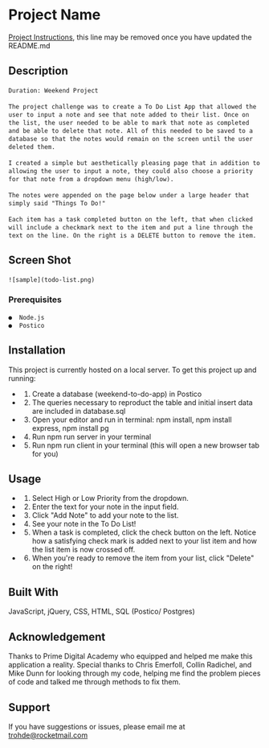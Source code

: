 # Project Name

[Project Instructions](./INSTRUCTIONS.md), this line may be removed once you have updated the README.md

## Description

    Duration: Weekend Project

    The project challenge was to create a To Do List App that allowed the user to input a note and see that note added to their list. Once on the list, the user needed to be able to mark that note as completed and be able to delete that note. All of this needed to be saved to a database so that the notes would remain on the screen until the user deleted them. 

    I created a simple but aesthetically pleasing page that in addition to allowing the user to input a note, they could also choose a priority for that note from a dropdown menu (high/low).

    The notes were appended on the page below under a large header that simply said "Things To Do!"

    Each item has a task completed button on the left, that when clicked will include a checkmark next to the item and put a line through the text on the line. On the right is a DELETE button to remove the item.

## Screen Shot

    ![sample](todo-list.png)



### Prerequisites

    ●  Node.js
    ●  Postico


## Installation

This project is currently hosted on a local server. To get this project up and running:

- 1.  Create a database (weekend-to-do-app) in Postico
- 2.  The queries necessary to reproduct the table and initial insert data are included
        in database.sql
- 3.  Open your editor and run in terminal: npm install, npm install express, 
        npm install pg
- 4.  Run npm run server in your terminal
- 5.  Run npm run client in your terminal (this will open a new browser tab for you)


## Usage

- 1.  Select High or Low Priority from the dropdown.
- 2.  Enter the text for your note in the input field.
- 3.  Click "Add Note" to add your note to the list.
- 4.  See your note in the To Do List!
- 5.  When a task is completed, click the check button on the left.
        Notice how a satisfying check mark is added next to your list item
        and how the list item is now crossed off.
- 6.  When you're ready to remove the item from your list, click "Delete" on the right!

## Built With

JavaScript, jQuery, CSS, HTML, SQL (Postico/ Postgres)


## Acknowledgement

Thanks to Prime Digital Academy who equipped and helped me make this application a reality. Special thanks to Chris Emerfoll, Collin Radichel, and Mike Dunn for looking through my code, helping me find the problem pieces of code and talked me through methods to fix them.


## Support

If you have suggestions or issues, please email me at trohde@rocketmail.com


